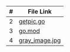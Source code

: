 
| # | File Link | 
| - | -------- |
| 2 | [getpic.go](https://github.com/ACHarrison32/4143-PLC/blob/main/Assignments/P03%20-%202nd/Code%20Files/GetPic/getpic.go) | 
| 3 | [go.mod](https://github.com/ACHarrison32/4143-PLC/blob/main/Assignments/P03%20-%202nd/Code%20Files/GrayScale/go.mod) |
| 4 | [gray_image.jpg](https://github.com/ACHarrison32/4143-PLC/blob/main/Assignments/P03%20-%202nd/Code%20Files/GrayScale/gray_image.jpg)|
